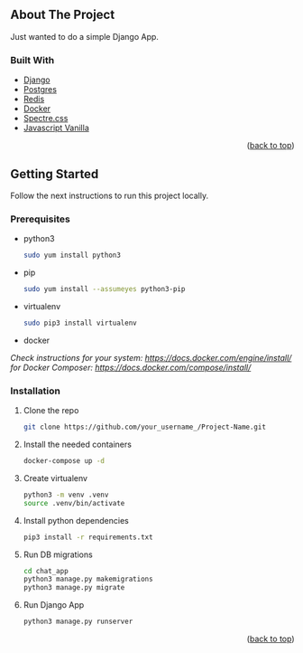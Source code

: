## About The Project

Just wanted to do a simple Django App.

### Built With

* [Django](https://www.djangoproject.com/)
* [Postgres](https://www.postgresql.org/)
* [Redis](https://redis.io/)
* [Docker](https://www.docker.com/)
* [Spectre.css](https://picturepan2.github.io/spectre/)
* [Javascript Vanilla](http://vanilla-js.com/)


<p align="right">(<a href="#top">back to top</a>)</p>

<!-- GETTING STARTED -->
## Getting Started

Follow the next instructions to run this project locally.

### Prerequisites

* python3
  ```sh
  sudo yum install python3
  ```

* pip
  ```sh
  sudo yum install --assumeyes python3-pip
  ```

* virtualenv
  ```sh
  sudo pip3 install virtualenv 
  ```

* docker

_Check instructions for your system: https://docs.docker.com/engine/install/_
_for Docker Composer: https://docs.docker.com/compose/install/_

### Installation

1. Clone the repo
   ```sh
   git clone https://github.com/your_username_/Project-Name.git
   ```
3. Install the needed containers
   ```sh
   docker-compose up -d
   ```
4. Create virtualenv
   ```sh
   python3 -m venv .venv
   source .venv/bin/activate
   ```
5. Install python dependencies
   ```sh
   pip3 install -r requirements.txt
   ```
6. Run DB migrations
   ```sh
   cd chat_app
   python3 manage.py makemigrations
   python3 manage.py migrate
   ```
7. Run Django App
   ```sh
   python3 manage.py runserver
   ```

<p align="right">(<a href="#top">back to top</a>)</p>

